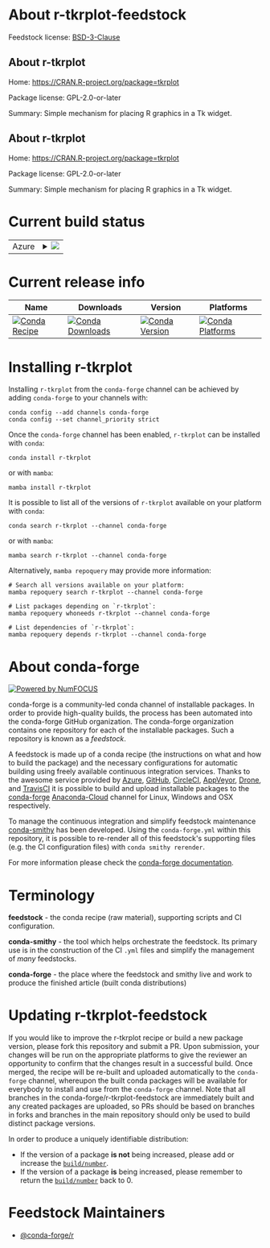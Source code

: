 About r-tkrplot-feedstock
=========================

Feedstock license: [BSD-3-Clause](https://github.com/conda-forge/r-tkrplot-feedstock/blob/main/LICENSE.txt)


About r-tkrplot
---------------

Home: https://CRAN.R-project.org/package=tkrplot

Package license: GPL-2.0-or-later

Summary: Simple mechanism for placing R graphics in a Tk widget.

About r-tkrplot
---------------

Home: https://CRAN.R-project.org/package=tkrplot

Package license: GPL-2.0-or-later

Summary: Simple mechanism for placing R graphics in a Tk widget.

Current build status
====================


<table>
    
  <tr>
    <td>Azure</td>
    <td>
      <details>
        <summary>
          <a href="https://dev.azure.com/conda-forge/feedstock-builds/_build/latest?definitionId=2536&branchName=main">
            <img src="https://dev.azure.com/conda-forge/feedstock-builds/_apis/build/status/r-tkrplot-feedstock?branchName=main">
          </a>
        </summary>
        <table>
          <thead><tr><th>Variant</th><th>Status</th></tr></thead>
          <tbody><tr>
              <td>linux_64_r_base4.2</td>
              <td>
                <a href="https://dev.azure.com/conda-forge/feedstock-builds/_build/latest?definitionId=2536&branchName=main">
                  <img src="https://dev.azure.com/conda-forge/feedstock-builds/_apis/build/status/r-tkrplot-feedstock?branchName=main&jobName=linux&configuration=linux%20linux_64_r_base4.2" alt="variant">
                </a>
              </td>
            </tr><tr>
              <td>linux_64_r_base4.3</td>
              <td>
                <a href="https://dev.azure.com/conda-forge/feedstock-builds/_build/latest?definitionId=2536&branchName=main">
                  <img src="https://dev.azure.com/conda-forge/feedstock-builds/_apis/build/status/r-tkrplot-feedstock?branchName=main&jobName=linux&configuration=linux%20linux_64_r_base4.3" alt="variant">
                </a>
              </td>
            </tr><tr>
              <td>osx_64_r_base4.2</td>
              <td>
                <a href="https://dev.azure.com/conda-forge/feedstock-builds/_build/latest?definitionId=2536&branchName=main">
                  <img src="https://dev.azure.com/conda-forge/feedstock-builds/_apis/build/status/r-tkrplot-feedstock?branchName=main&jobName=osx&configuration=osx%20osx_64_r_base4.2" alt="variant">
                </a>
              </td>
            </tr><tr>
              <td>osx_64_r_base4.3</td>
              <td>
                <a href="https://dev.azure.com/conda-forge/feedstock-builds/_build/latest?definitionId=2536&branchName=main">
                  <img src="https://dev.azure.com/conda-forge/feedstock-builds/_apis/build/status/r-tkrplot-feedstock?branchName=main&jobName=osx&configuration=osx%20osx_64_r_base4.3" alt="variant">
                </a>
              </td>
            </tr><tr>
              <td>win_64</td>
              <td>
                <a href="https://dev.azure.com/conda-forge/feedstock-builds/_build/latest?definitionId=2536&branchName=main">
                  <img src="https://dev.azure.com/conda-forge/feedstock-builds/_apis/build/status/r-tkrplot-feedstock?branchName=main&jobName=win&configuration=win%20win_64_" alt="variant">
                </a>
              </td>
            </tr>
          </tbody>
        </table>
      </details>
    </td>
  </tr>
</table>

Current release info
====================

| Name | Downloads | Version | Platforms |
| --- | --- | --- | --- |
| [![Conda Recipe](https://img.shields.io/badge/recipe-r--tkrplot-green.svg)](https://anaconda.org/conda-forge/r-tkrplot) | [![Conda Downloads](https://img.shields.io/conda/dn/conda-forge/r-tkrplot.svg)](https://anaconda.org/conda-forge/r-tkrplot) | [![Conda Version](https://img.shields.io/conda/vn/conda-forge/r-tkrplot.svg)](https://anaconda.org/conda-forge/r-tkrplot) | [![Conda Platforms](https://img.shields.io/conda/pn/conda-forge/r-tkrplot.svg)](https://anaconda.org/conda-forge/r-tkrplot) |

Installing r-tkrplot
====================

Installing `r-tkrplot` from the `conda-forge` channel can be achieved by adding `conda-forge` to your channels with:

```
conda config --add channels conda-forge
conda config --set channel_priority strict
```

Once the `conda-forge` channel has been enabled, `r-tkrplot` can be installed with `conda`:

```
conda install r-tkrplot
```

or with `mamba`:

```
mamba install r-tkrplot
```

It is possible to list all of the versions of `r-tkrplot` available on your platform with `conda`:

```
conda search r-tkrplot --channel conda-forge
```

or with `mamba`:

```
mamba search r-tkrplot --channel conda-forge
```

Alternatively, `mamba repoquery` may provide more information:

```
# Search all versions available on your platform:
mamba repoquery search r-tkrplot --channel conda-forge

# List packages depending on `r-tkrplot`:
mamba repoquery whoneeds r-tkrplot --channel conda-forge

# List dependencies of `r-tkrplot`:
mamba repoquery depends r-tkrplot --channel conda-forge
```


About conda-forge
=================

[![Powered by
NumFOCUS](https://img.shields.io/badge/powered%20by-NumFOCUS-orange.svg?style=flat&colorA=E1523D&colorB=007D8A)](https://numfocus.org)

conda-forge is a community-led conda channel of installable packages.
In order to provide high-quality builds, the process has been automated into the
conda-forge GitHub organization. The conda-forge organization contains one repository
for each of the installable packages. Such a repository is known as a *feedstock*.

A feedstock is made up of a conda recipe (the instructions on what and how to build
the package) and the necessary configurations for automatic building using freely
available continuous integration services. Thanks to the awesome service provided by
[Azure](https://azure.microsoft.com/en-us/services/devops/), [GitHub](https://github.com/),
[CircleCI](https://circleci.com/), [AppVeyor](https://www.appveyor.com/),
[Drone](https://cloud.drone.io/welcome), and [TravisCI](https://travis-ci.com/)
it is possible to build and upload installable packages to the
[conda-forge](https://anaconda.org/conda-forge) [Anaconda-Cloud](https://anaconda.org/)
channel for Linux, Windows and OSX respectively.

To manage the continuous integration and simplify feedstock maintenance
[conda-smithy](https://github.com/conda-forge/conda-smithy) has been developed.
Using the ``conda-forge.yml`` within this repository, it is possible to re-render all of
this feedstock's supporting files (e.g. the CI configuration files) with ``conda smithy rerender``.

For more information please check the [conda-forge documentation](https://conda-forge.org/docs/).

Terminology
===========

**feedstock** - the conda recipe (raw material), supporting scripts and CI configuration.

**conda-smithy** - the tool which helps orchestrate the feedstock.
                   Its primary use is in the construction of the CI ``.yml`` files
                   and simplify the management of *many* feedstocks.

**conda-forge** - the place where the feedstock and smithy live and work to
                  produce the finished article (built conda distributions)


Updating r-tkrplot-feedstock
============================

If you would like to improve the r-tkrplot recipe or build a new
package version, please fork this repository and submit a PR. Upon submission,
your changes will be run on the appropriate platforms to give the reviewer an
opportunity to confirm that the changes result in a successful build. Once
merged, the recipe will be re-built and uploaded automatically to the
`conda-forge` channel, whereupon the built conda packages will be available for
everybody to install and use from the `conda-forge` channel.
Note that all branches in the conda-forge/r-tkrplot-feedstock are
immediately built and any created packages are uploaded, so PRs should be based
on branches in forks and branches in the main repository should only be used to
build distinct package versions.

In order to produce a uniquely identifiable distribution:
 * If the version of a package **is not** being increased, please add or increase
   the [``build/number``](https://docs.conda.io/projects/conda-build/en/latest/resources/define-metadata.html#build-number-and-string).
 * If the version of a package **is** being increased, please remember to return
   the [``build/number``](https://docs.conda.io/projects/conda-build/en/latest/resources/define-metadata.html#build-number-and-string)
   back to 0.

Feedstock Maintainers
=====================

* [@conda-forge/r](https://github.com/conda-forge/r/)

